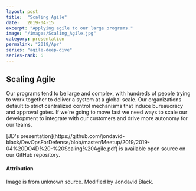 ```yaml
---
layout: post
title:  "Scaling Agile"
date:   2019-04-15
excerpt: "Applying agile to our large programs."
image: "/images/Scaling_Agile.jpg"
category: presentation
permalink: "2019/Apr"
series: "agile-deep-dive"
series-rank: 6
---
```


## Scaling Agile

Our programs tend to be large and complex, with hundreds of people trying to work together to deliver a system at a global scale.  Our 
organizations default to strict centralized control mechanisms that induce bureaucracy and approval gates.  If we're going to move fast 
we need ways to scale our development to integrate with our customers and drive more autonomy for our teams.
									

<div class="box" markdown="1">
[JD's presentation](https://github.com/jondavid-black/DevOpsForDefense/blob/master/Meetup/2019/2019-04%20DO4D%20-%20Scaling%20Agile.pdf) is available open source on our GitHub repository.
</div>

#### Attribution

Image is from unknown source.  Modified by Jondavid Black.